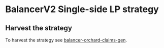 # BalancerV2 Single-side LP strategy

## Harvest the strategy

To harvest the strategy see [balancer-orchard-claims-gen](https://github.com/dantop114/balancer-orchard-claims-gen).